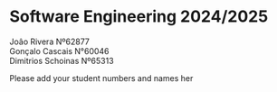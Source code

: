 # Software Engineering 2024/2025

Joâo Rivera Nº62877 <br />
Gonçalo Cascais N°60046  <br />
Dimitrios Schoinas Nº65313

Please add your student numbers and names her
